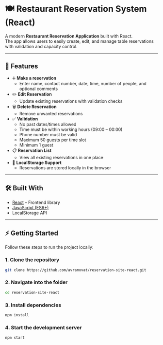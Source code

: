 # 🍽️ Restaurant Reservation System (React)

A modern **Restaurant Reservation Application** built with React.  
The app allows users to easily create, edit, and manage table reservations with validation and capacity control.

---

## 🚀 Features

- ➕ **Make a reservation**
  - Enter name, contact number, date, time, number of people, and optional comments  
- ✏️ **Edit Reservation**
  - Update existing reservations with validation checks  
- 🗑️ **Delete Reservation**
  - Remove unwanted reservations  
- ✅ **Validation**
  - No past dates/times allowed
  - Time must be within working hours (09:00 – 00:00) 
  - Phone number must be valid  
  - Maximum 50 guests per time slot
  - Minimum 1 guest
- 📋 **Reservation List**
  - View all existing reservations in one place  
- 💾 **LocalStorage Support**
  - Reservations are stored locally in the browser  

---

## 🛠️ Built With
- [React](https://react.dev/) – Frontend library  
- [JavaScript (ES6+)](https://developer.mozilla.org/en-US/docs/Web/JavaScript)  
- LocalStorage API  

---

## ⚡ Getting Started

Follow these steps to run the project locally:

### 1. Clone the repository
```bash 
git clone https://github.com/avramovat/reservation-site-react.git
```
### 2. Navigate into the folder
```bash 
cd reservation-site-react
```
### 3. Install dependencies
```bash 
npm install
```
### 4. Start the development server
```bash 
npm start
```
